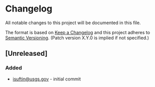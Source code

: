 # Changelog
All notable changes to this project will be documented in this file.

The format is based on [Keep a Changelog](http://keepachangelog.com/en/1.0.0/)
and this project adheres to [Semantic Versioning](http://semver.org/spec/v2.0.0.html). (Patch version X.Y.0 is implied if not specified.)

## [Unreleased]
### Added
- isuftin@usgs.gov - initial commit
